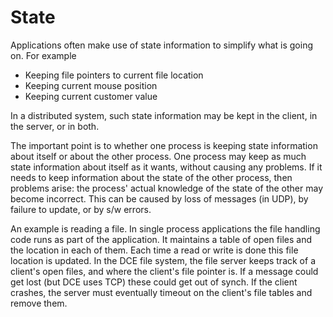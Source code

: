# State

 Applications often make use of state information to simplify what is going on. For example

* Keeping file pointers to current file location
* Keeping current mouse position
* Keeping current customer value

In a distributed system, such state information may be kept in the client, in the server, or in both.

The important point is to whether one process is keeping state information about itself or about the other process. One process may keep as much state information about itself as it wants, without causing any problems. If it needs to keep information about the state of the other process, then problems arise: the process' actual knowledge of the state of the other may become incorrect. This can be caused by loss of messages (in UDP), by failure to update, or by s/w errors.

An example is reading a file. In single process applications the file handling code runs as part of the application. It maintains a table of open files and the location in each of them. Each time a read or write is done this file location is updated. In the DCE file system, the file server keeps track of a client's open files, and where the client's file pointer is. If a message could get lost (but DCE uses TCP) these could get out of synch. If the client crashes, the server must eventually timeout on the client's file tables and remove them. 

